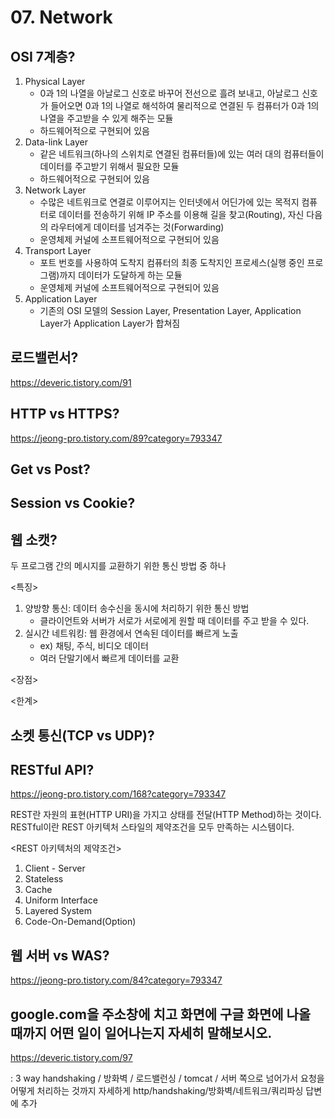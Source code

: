 # 07. Network

## OSI 7계층?

1. Physical Layer
   * 0과 1의 나열을 아날로그 신호로 바꾸어 전선으로 흘려 보내고, 아날로그 신호가 들어오면 0과 1의 나열로 해석하여 물리적으로 연결된 두 컴퓨터가 0과 1의 나열을 주고받을 수 있게 해주는 모듈
   * 하드웨어적으로 구현되어 있음
2. Data-link Layer
   * 같은 네트워크(하나의 스위치로 연결된 컴퓨터들)에 있는 여러 대의 컴퓨터들이 데이터를 주고받기 위해서 필요한 모듈
   * 하드웨어적으로 구현되어 있음
3. Network Layer
   * 수많은 네트워크로 연결로 이루어지는 인터넷에서 어딘가에 있는 목적지 컴퓨터로 데이터를 전송하기 위해 IP 주소를 이용해 길을 찾고(Routing), 자신 다음의 라우터에게 데이터를 넘겨주는 것(Forwarding)
   * 운영체제 커널에 소프트웨어적으로 구현되어 있음
4. Transport Layer
   * 포트 번호를 사용하여 도착지 컴퓨터의 최종 도착지인 프로세스(실행 중인 프로그램)까지 데이터가 도달하게 하는 모듈
   * 운영체제 커널에 소프트웨어적으로 구현되어 있음
5. Application Layer
   * 기존의 OSI 모델의 Session Layer, Presentation Layer, Application Layer가 Application Layer가 합쳐짐



## 로드밸런서?

https://deveric.tistory.com/91



## HTTP vs HTTPS?

https://jeong-pro.tistory.com/89?category=793347



## Get vs Post?



## Session vs Cookie?



## 웹 소캣?

두 프로그램 간의 메시지를 교환하기 위한 통신 방법 중 하나

<특징>

1. 양방향 통신: 데이터 송수신을 동시에 처리하기 위한 통신 방법
   * 클라이언트와 서버가 서로가 서로에게 원할 때 데이터를 주고 받을 수 있다.
2. 실시간 네트워킹: 웹 환경에서 연속된 데이터를 빠르게 노출
   * ex) 채팅, 주식, 비디오 데이터
   * 여러 단말기에서 빠르게 데이터를 교환

<장점>

<한계>



## 소켓 통신(TCP vs UDP)?



## RESTful API?

https://jeong-pro.tistory.com/168?category=793347

REST란 자원의 표현(HTTP URI)을 가지고 상태를 전달(HTTP Method)하는 것이다. RESTful이란 REST 아키텍처 스타일의 제약조건을 모두 만족하는 시스템이다.

<REST 아키텍처의 제약조건>

1. Client - Server
2. Stateless
3. Cache
4. Uniform Interface
5. Layered System
6. Code-On-Demand(Option)



## 웹 서버 vs WAS?

https://jeong-pro.tistory.com/84?category=793347



## google.com을 주소창에 치고 화면에 구글 화면에 나올 때까지 어떤 일이 일어나는지 자세히 말해보시오.

https://deveric.tistory.com/97

: 3 way handshaking / 방화벽 / 로드밸런싱 / tomcat / 서버 쪽으로 넘어가서 요청을 어떻게 처리하는 것까지 자세하게 http/handshaking/방화벽/네트워크/쿼리파싱 답변에 추가